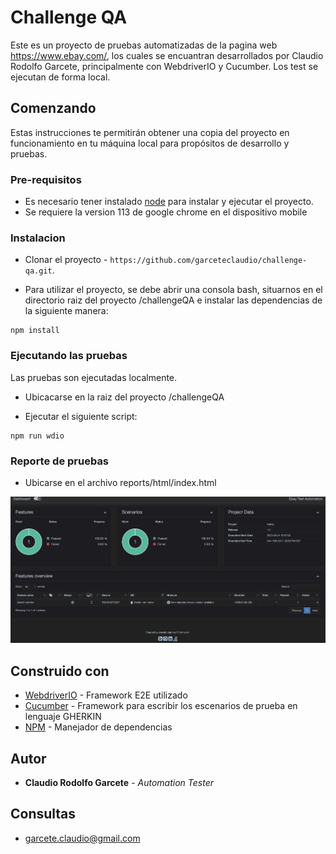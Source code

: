 # Challenge QA

Este es un proyecto de pruebas automatizadas de la pagina web https://www.ebay.com/, los cuales se encuantran desarrollados por Claudio Rodolfo Garcete, principalmente con WebdriverIO y Cucumber. Los test se ejecutan de forma local.

## Comenzando

Estas instrucciones te permitirán obtener una copia del proyecto en funcionamiento en tu máquina local para propósitos de desarrollo y pruebas.

### Pre-requisitos


- Es necesario tener instalado [node](https://nodejs.org/en/download/) para instalar y ejecutar el proyecto.
- Se requiere la version 113 de google chrome en el dispositivo mobile

### Instalacion

- Clonar el proyecto - `https://github.com/garceteclaudio/challenge-qa.git`.

- Para utilizar el proyecto, se debe abrir una consola bash, situarnos en el directorio raiz del proyecto /challengeQA e instalar las dependencias de la siguiente manera:


```
npm install
```



### Ejecutando las pruebas

Las pruebas son ejecutadas localmente.

- Ubicacarse en la raiz del proyecto /challengeQA

- Ejecutar el siguiente script:

```
npm run wdio
```

### Reporte de pruebas

- Ubicarse en el archivo reports/html/index.html

![Screenshot](reports.png)


## Construido con
* [WebdriverIO](https://webdriver.io/es/) - Framework E2E utilizado
* [Cucumber](https://cucumber.io/docs/cucumber/) - Framework para escribir los escenarios de prueba en lenguaje GHERKIN
* [NPM](https://www.npmjs.com/) - Manejador de dependencias

## Autor
* **Claudio Rodolfo Garcete** - *Automation Tester* 

## Consultas
* garcete.claudio@gmail.com